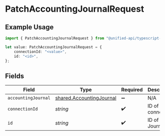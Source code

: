 # PatchAccountingJournalRequest

## Example Usage

```typescript
import { PatchAccountingJournalRequest } from "@unified-api/typescript-sdk/sdk/models/operations";

let value: PatchAccountingJournalRequest = {
    connectionId: "<value>",
    id: "<id>",
};
```

## Fields

| Field                                                                       | Type                                                                        | Required                                                                    | Description                                                                 |
| --------------------------------------------------------------------------- | --------------------------------------------------------------------------- | --------------------------------------------------------------------------- | --------------------------------------------------------------------------- |
| `accountingJournal`                                                         | [shared.AccountingJournal](../../../sdk/models/shared/accountingjournal.md) | :heavy_minus_sign:                                                          | N/A                                                                         |
| `connectionId`                                                              | *string*                                                                    | :heavy_check_mark:                                                          | ID of the connection                                                        |
| `id`                                                                        | *string*                                                                    | :heavy_check_mark:                                                          | ID of the Journal                                                           |